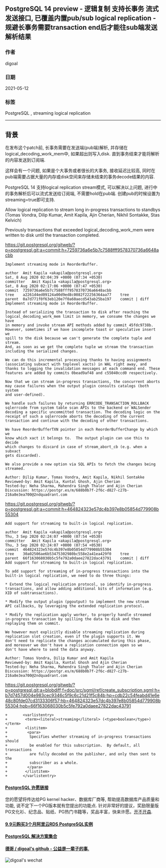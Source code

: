 ## PostgreSQL 14 preview - 逻辑复制 支持长事务 流式发送接口, 已覆盖内置pub/sub logical replication - 规避长事务需要transaction end后才能往sub端发送解析结果   
  
### 作者  
digoal  
  
### 日期  
2021-05-12   
  
### 标签  
PostgreSQL , streaming logical replication   
  
----  
  
## 背景  
在发布这个patch前, 长事务需要在发送端(pub端)解析, 并存储在logical_decoding_work_mem中, 如果超出则写入disk. 直到事务结束才能将解析的内容发送到订阅端.  
  
这样会有一个问题, 如果是个大事务或者很长的大事务, 接收延迟比较高, 同时在pub端需要占据大量的内存或disk空间来存储未结束的事务decode结果的内容.    
  
PostgreSQL 14 支持logical replication stream模式, 可以解决以上问题, 进行中的事务解析后可以流式发送给订阅端, 不需要hold在pub端.  创建pub的时候设置为streaming=true即可支持.   
  
Allow logical replication to stream long in-progress transactions to standbys (Tomas Vondra, Dilip Kumar, Amit Kapila, Ajin Cherian, Nikhil Sontakke, Stas Kelvich)  
  
Previously transactions that exceeded logical_decoding_work_mem were written to disk until the transaction completed.  
  
  
https://git.postgresql.org/gitweb/?p=postgresql.git;a=commit;h=7259736a6e5b7c7588fff9578370736a6648acbb  
  
```  
Implement streaming mode in ReorderBuffer.  
  
author	Amit Kapila <akapila@postgresql.org>	  
Sat, 8 Aug 2020 02:04:39 +0000 (07:34 +0530)  
committer	Amit Kapila <akapila@postgresql.org>	  
Sat, 8 Aug 2020 02:17:06 +0000 (07:47 +0530)  
commit	7259736a6e5b7c7588fff9578370736a6648acbb  
tree	a2261d4ed09124a00d9ed8c0082f22256364aa77	tree  
parent	0a7d771f0f63eb120e7f0a60aecd543ab25ba197	commit | diff  
Implement streaming mode in ReorderBuffer.  
  
Instead of serializing the transaction to disk after reaching the  
logical_decoding_work_mem limit in memory, we consume the changes we have  
in memory and invoke stream API methods added by commit 45fdc9738b.  
However, sometimes if we have incomplete toast or speculative insert we  
spill to the disk because we can't generate the complete tuple and stream.  
And, as soon as we get the complete tuple we stream the transaction  
including the serialized changes.  
  
We can do this incremental processing thanks to having assignments  
(associating subxact with toplevel xacts) in WAL right away, and  
thanks to logging the invalidation messages at each command end. These  
features are added by commits 0bead9af48 and c55040ccd0 respectively.  
  
Now that we can stream in-progress transactions, the concurrent aborts  
may cause failures when the output plugin consults catalogs (both system  
and user-defined).  
  
We handle such failures by returning ERRCODE_TRANSACTION_ROLLBACK  
sqlerrcode from system table scan APIs to the backend or WALSender  
decoding a specific uncommitted transaction. The decoding logic on the  
receipt of such a sqlerrcode aborts the decoding of the current  
transaction and continue with the decoding of other transactions.  
  
We have ReorderBufferTXN pointer in each ReorderBufferChange by which we  
know which xact it belongs to.  The output plugin can use this to decide  
which changes to discard in case of stream_abort_cb (e.g. when a subxact  
gets discarded).  
  
We also provide a new option via SQL APIs to fetch the changes being  
streamed.  
  
Author: Dilip Kumar, Tomas Vondra, Amit Kapila, Nikhil Sontakke  
Reviewed-by: Amit Kapila, Kuntal Ghosh, Ajin Cherian  
Tested-by: Neha Sharma, Mahendra Singh Thalor and Ajin Cherian  
Discussion: https://postgr.es/m/688b0b7f-2f6c-d827-c27b-216a8e3ea700@2ndquadrant.com  
```  
  
https://git.postgresql.org/gitweb/?p=postgresql.git;a=commit;h=464824323e57dc4b397e8b05854d779908b55304  
  
```  
Add support for streaming to built-in logical replication.  
  
author	Amit Kapila <akapila@postgresql.org>	  
Thu, 3 Sep 2020 02:24:07 +0000 (07:54 +0530)  
committer	Amit Kapila <akapila@postgresql.org>	  
Thu, 3 Sep 2020 02:24:07 +0000 (07:54 +0530)  
commit	464824323e57dc4b397e8b05854d779908b55304  
tree	30a02506ae6b53475302980bc558e2a41ea429f0	tree  
parent	66f163068030b5c5fe792a0daee27822dac43791	commit | diff  
Add support for streaming to built-in logical replication.  
  
To add support for streaming of in-progress transactions into the  
built-in logical replication, we need to do three things:  
  
* Extend the logical replication protocol, so identify in-progress  
transactions, and allow adding additional bits of information (e.g.  
XID of subtransactions).  
  
* Modify the output plugin (pgoutput) to implement the new stream  
API callbacks, by leveraging the extended replication protocol.  
  
* Modify the replication apply worker, to properly handle streamed  
in-progress transaction by spilling the data to disk and then  
replaying them on commit.  
  
We however must explicitly disable streaming replication during  
replication slot creation, even if the plugin supports it. We  
don't need to replicate the changes accumulated during this phase,  
and moreover we don't have a replication connection open so we  
don't have where to send the data anyway.  
  
Author: Tomas Vondra, Dilip Kumar and Amit Kapila  
Reviewed-by: Amit Kapila, Kuntal Ghosh and Ajin Cherian  
Tested-by: Neha Sharma, Mahendra Singh Thalor and Ajin Cherian  
Discussion: https://postgr.es/m/688b0b7f-2f6c-d827-c27b-216a8e3ea700@2ndquadrant.com  
```  
  
  
https://git.postgresql.org/gitweb/?p=postgresql.git;a=blobdiff;f=doc/src/sgml/ref/create_subscription.sgml;h=b7d7457d004e983cec9346c5f9c6c21d21f5c84b;hp=cdb22c54feabd41e6e48c80fde07cd3133306f57;hb=464824323e57dc4b397e8b05854d779908b55304;hpb=66f163068030b5c5fe792a0daee27822dac43791  
  
```  
+       <varlistentry>  
+        <term><literal>streaming</literal> (<type>boolean</type>)</term>  
+        <listitem>  
+         <para>  
+          Specifies whether streaming of in-progress transactions should  
+          be enabled for this subscription.  By default, all transactions  
+          are fully decoded on the publisher, and only then sent to the  
+          subscriber as a whole.  
+         </para>  
+        </listitem>  
+       </varlistentry>  
```  
  
    
  
#### [PostgreSQL 许愿链接](https://github.com/digoal/blog/issues/76 "269ac3d1c492e938c0191101c7238216")
您的愿望将传达给PG kernel hacker、数据库厂商等, 帮助提高数据库产品质量和功能, 说不定下一个PG版本就有您提出的功能点. 针对非常好的提议，奖励限量版PG文化衫、纪念品、贴纸、PG热门书籍等，奖品丰富，快来许愿。[开不开森](https://github.com/digoal/blog/issues/76 "269ac3d1c492e938c0191101c7238216").  
  
  
#### [9.9元购买3个月阿里云RDS PostgreSQL实例](https://www.aliyun.com/database/postgresqlactivity "57258f76c37864c6e6d23383d05714ea")
  
  
#### [PostgreSQL 解决方案集合](https://yq.aliyun.com/topic/118 "40cff096e9ed7122c512b35d8561d9c8")
  
  
#### [德哥 / digoal's github - 公益是一辈子的事.](https://github.com/digoal/blog/blob/master/README.md "22709685feb7cab07d30f30387f0a9ae")
  
  
![digoal's wechat](../pic/digoal_weixin.jpg "f7ad92eeba24523fd47a6e1a0e691b59")
  
